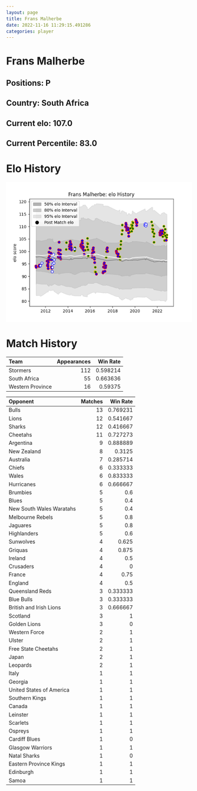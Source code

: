 ```yaml
---  
layout: page  
title: Frans Malherbe  
date: 2022-11-16 11:29:15.491286  
categories: player  
---
```

# Frans Malherbe

## Positions: P

## Country: South Africa

## Current elo: 107.0

## Current Percentile: 83.0

# Elo History


![elo history](history_FransMalherbe.png)
# Match History


| Team             |   Appearances |   Win Rate |
|:-----------------|--------------:|-----------:|
| Stormers         |           112 |   0.598214 |
| South Africa     |            55 |   0.663636 |
| Western Province |            16 |   0.59375  |

| Opponent                 |   Matches |   Win Rate |
|:-------------------------|----------:|-----------:|
| Bulls                    |        13 |   0.769231 |
| Lions                    |        12 |   0.541667 |
| Sharks                   |        12 |   0.416667 |
| Cheetahs                 |        11 |   0.727273 |
| Argentina                |         9 |   0.888889 |
| New Zealand              |         8 |   0.3125   |
| Australia                |         7 |   0.285714 |
| Chiefs                   |         6 |   0.333333 |
| Wales                    |         6 |   0.833333 |
| Hurricanes               |         6 |   0.666667 |
| Brumbies                 |         5 |   0.6      |
| Blues                    |         5 |   0.4      |
| New South Wales Waratahs |         5 |   0.4      |
| Melbourne Rebels         |         5 |   0.8      |
| Jaguares                 |         5 |   0.8      |
| Highlanders              |         5 |   0.6      |
| Sunwolves                |         4 |   0.625    |
| Griquas                  |         4 |   0.875    |
| Ireland                  |         4 |   0.5      |
| Crusaders                |         4 |   0        |
| France                   |         4 |   0.75     |
| England                  |         4 |   0.5      |
| Queensland Reds          |         3 |   0.333333 |
| Blue Bulls               |         3 |   0.333333 |
| British and Irish Lions  |         3 |   0.666667 |
| Scotland                 |         3 |   1        |
| Golden Lions             |         3 |   0        |
| Western Force            |         2 |   1        |
| Ulster                   |         2 |   1        |
| Free State Cheetahs      |         2 |   1        |
| Japan                    |         2 |   1        |
| Leopards                 |         2 |   1        |
| Italy                    |         1 |   1        |
| Georgia                  |         1 |   1        |
| United States of America |         1 |   1        |
| Southern Kings           |         1 |   1        |
| Canada                   |         1 |   1        |
| Leinster                 |         1 |   1        |
| Scarlets                 |         1 |   1        |
| Ospreys                  |         1 |   1        |
| Cardiff Blues            |         1 |   0        |
| Glasgow Warriors         |         1 |   1        |
| Natal Sharks             |         1 |   0        |
| Eastern Province Kings   |         1 |   1        |
| Edinburgh                |         1 |   1        |
| Samoa                    |         1 |   1        |